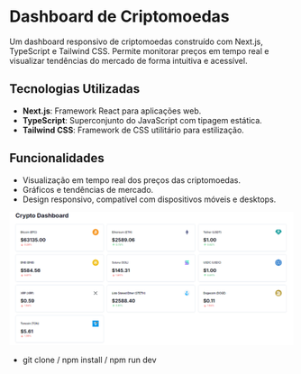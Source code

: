 # Dashboard de Criptomoedas

Um dashboard responsivo de criptomoedas construído com Next.js, TypeScript e Tailwind CSS. Permite monitorar preços em tempo real e visualizar tendências do mercado de forma intuitiva e acessível.

## Tecnologias Utilizadas

- **Next.js**: Framework React para aplicações web.
- **TypeScript**: Superconjunto do JavaScript com tipagem estática.
- **Tailwind CSS**: Framework de CSS utilitário para estilização.

## Funcionalidades

- Visualização em tempo real dos preços das criptomoedas.
- Gráficos e tendências de mercado.
- Design responsivo, compatível com dispositivos móveis e desktops.



<img src="crypto.png"></img>

- git clone / npm install / npm run dev

